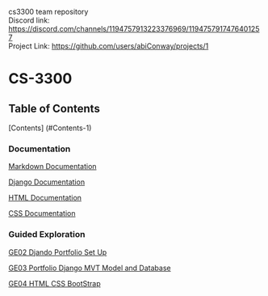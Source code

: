 cs3300 team repository <br />
Discord link: https://discord.com/channels/1194757913223376969/1194757917476401257 <br />
Project Link: https://github.com/users/abiConway/projects/1


# CS-3300


## Table of Contents

[Contents] (#Contents-1)

### Documentation
[Markdown Documentation](./Documentation/Markdown.md)

[Django Documentation](./Documentation/Django.md)

[HTML Documentation](./Documentation/HTML.md)

[CSS Documentation](./Documentation/CSS.md)

### Guided Exploration 
[GE02 Djando Portfolio Set Up](./GuidedExploration/GE02.md)

[GE03 Portfolio Django MVT Model and Database](./GuidedExploration/GE03.md)

[GE04 HTML CSS BootStrap](./GuidedExploration/GE04.md)
